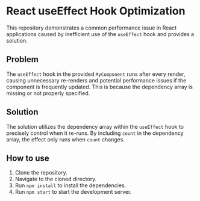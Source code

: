 # React useEffect Hook Optimization

This repository demonstrates a common performance issue in React applications caused by inefficient use of the `useEffect` hook and provides a solution.

## Problem

The `useEffect` hook in the provided `MyComponent` runs after every render, causing unnecessary re-renders and potential performance issues if the component is frequently updated.  This is because the dependency array is missing or not properly specified.

## Solution

The solution utilizes the dependency array within the `useEffect` hook to precisely control when it re-runs. By including `count` in the dependency array, the effect only runs when `count` changes.

## How to use

1. Clone the repository.
2. Navigate to the cloned directory.
3. Run `npm install` to install the dependencies.
4. Run `npm start` to start the development server.